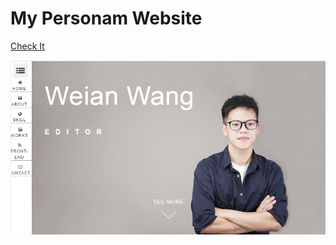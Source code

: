 # My Personam Website


[Check It](http://weianofsteel.com/)


![image](https://github.com/weianofsteel/Personal-Website/blob/master/img/open-graph.png)


